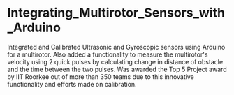 # Integrating_Multirotor_Sensors_with_Arduino
Integrated and Calibrated Ultrasonic and Gyroscopic sensors using Arduino for a multirotor. Also added a functionality to measure the multirotor's velocity using 2 quick pulses by calculating change in distance of obstacle and the time between the two pulses.
Was awarded the Top 5 Project award by IIT Roorkee out of more than 350 teams due to this innovative functionality and efforts made on calibration.

